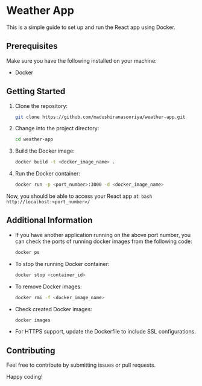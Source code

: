 # Weather App

This is a simple guide to set up and run the React app using Docker.

## Prerequisites

Make sure you have the following installed on your machine:
- Docker

## Getting Started

1. Clone the repository:

    ```bash
    git clone https://github.com/madushiranasooriya/weather-app.git
    ```

2. Change into the project directory:

    ```bash
    cd weather-app
    ```

3. Build the Docker image:

    ```bash
    docker build -t <docker_image_name> .
    ```

4. Run the Docker container:

    ```bash
    docker run -p <port_number>:3000 -d <docker_image_name>
    ```

Now, you should be able to access your React app at:
    ```bash
    http://localhost:<port_number>/
    ```

## Additional Information

- If you have another application running on the above port number, you can check the ports of running docker   images from the following code:

    ```bash
    docker ps
    ```

- To stop the running Docker container:

    ```bash
    docker stop <container_id>
    ```

- To remove Docker images:

    ```bash
    docker rmi -f <docker_image_name>
    ```

 - Check created Docker images:

    ```bash
    docker images
    ```   

- For HTTPS support, update the Dockerfile to include SSL configurations.

## Contributing

Feel free to contribute by submitting issues or pull requests.

Happy coding!